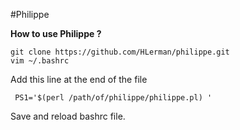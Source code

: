 #Philippe

**How to use Philippe ?**

    git clone https://github.com/HLerman/philippe.git
    vim ~/.bashrc

Add this line at the end of the file

     PS1='$(perl /path/of/philippe/philippe.pl) '

Save and reload bashrc file.
